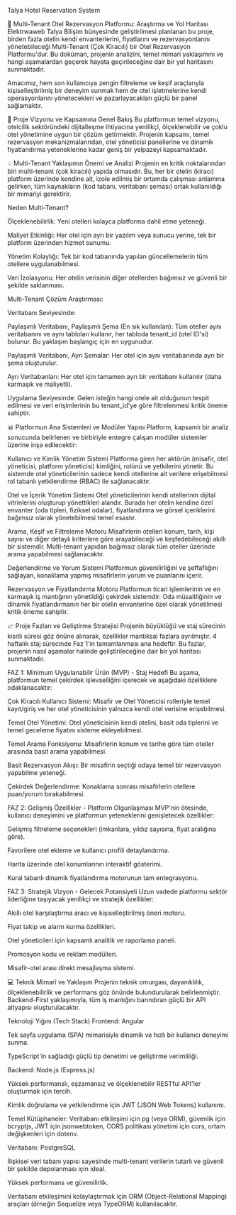 Talya Hotel Reservation System

🏨 Multi-Tenant Otel Rezervasyon Platformu: Araştırma ve Yol Haritası Elektrwaweb Talya Bilişim bünyesinde geliştirilmesi planlanan bu proje, birden fazla otelin kendi envanterlerini, fiyatlarını ve rezervasyonlarını yönetebileceği Multi-Tenant (Çok Kiracılı) bir Otel Rezervasyon Platformu'dur. Bu doküman, projenin analizini, temel mimari yaklaşımını ve hangi aşamalardan geçerek hayata geçirileceğine dair bir yol haritasını sunmaktadır.

Amacımız, hem son kullanıcıya zengin filtreleme ve keşif araçlarıyla kişiselleştirilmiş bir deneyim sunmak hem de otel işletmelerine kendi operasyonlarını yönetecekleri ve pazarlayacakları güçlü bir panel sağlamaktır.

🎯 Proje Vizyonu ve Kapsamına Genel Bakış Bu platformun temel vizyonu, otelcilik sektöründeki dijitalleşme ihtiyacına yenilikçi, ölçeklenebilir ve çoklu otel yönetimine uygun bir çözüm getirmektir. Projenin kapsamı, temel rezervasyon mekanizmalarından, otel yöneticisi panellerine ve dinamik fiyatlandırma yeteneklerine kadar geniş bir yelpazeyi kapsamaktadır.

💡 Multi-Tenant Yaklaşımın Önemi ve Analizi Projenin en kritik noktalarından biri multi-tenant (çok kiracılı) yapıda olmasıdır. Bu, her bir otelin (kiracı) platform üzerinde kendine ait, izole edilmiş bir ortamda çalışması anlamına gelirken, tüm kaynakların (kod tabanı, veritabanı şeması) ortak kullanıldığı bir mimariyi gerektirir.

Neden Multi-Tenant?

Ölçeklenebilirlik: Yeni otelleri kolayca platforma dahil etme yeteneği.

Maliyet Etkinliği: Her otel için ayrı bir yazılım veya sunucu yerine, tek bir platform üzerinden hizmet sunumu.

Yönetim Kolaylığı: Tek bir kod tabanında yapılan güncellemelerin tüm otellere uygulanabilmesi.

Veri İzolasyonu: Her otelin verisinin diğer otellerden bağımsız ve güvenli bir şekilde saklanması.

Multi-Tenant Çözüm Araştırması:

Veritabanı Seviyesinde:

Paylaşımlı Veritabanı, Paylaşımlı Şema (En sık kullanılan): Tüm oteller aynı veritabanını ve aynı tabloları kullanır, her tabloda tenant_id (otel ID'si) bulunur. Bu yaklaşım başlangıç için en uygunudur.

Paylaşımlı Veritabanı, Ayrı Şemalar: Her otel için aynı veritabanında ayrı bir şema oluşturulur.

Ayrı Veritabanları: Her otel için tamamen ayrı bir veritabanı kullanılır (daha karmaşık ve maliyetli).

Uygulama Seviyesinde: Gelen isteğin hangi otele ait olduğunun tespit edilmesi ve veri erişimlerinin bu tenant_id'ye göre filtrelenmesi kritik öneme sahiptir.

📊 Platformun Ana Sistemleri ve Modüler Yapısı Platform, kapsamlı bir analiz sonucunda belirlenen ve birbiriyle entegre çalışan modüler sistemler üzerine inşa edilecektir:

Kullanıcı ve Kimlik Yönetim Sistemi Platforma giren her aktörün (misafir, otel yöneticisi, platform yöneticisi) kimliğini, rolünü ve yetkilerini yönetir. Bu sistemde otel yöneticilerinin sadece kendi otellerine ait verilere erişebilmesi rol tabanlı yetkilendirme (RBAC) ile sağlanacaktır.

Otel ve İçerik Yönetim Sistemi Otel yöneticilerinin kendi otellerinin dijital vitrinlerini oluşturup yönettikleri alandır. Burada her otelin kendine özel envanter (oda tipleri, fiziksel odalar), fiyatlandırma ve görsel içeriklerini bağımsız olarak yönetebilmesi temel esastır.

Arama, Keşif ve Filtreleme Motoru Misafirlerin otelleri konum, tarih, kişi sayısı ve diğer detaylı kriterlere göre arayabileceği ve keşfedebileceği akıllı bir sistemdir. Multi-tenant yapıdan bağımsız olarak tüm oteller üzerinde arama yapabilmesi sağlanacaktır.

Değerlendirme ve Yorum Sistemi Platformun güvenilirliğini ve şeffaflığını sağlayan, konaklama yapmış misafirlerin yorum ve puanlarını içerir.

Rezervasyon ve Fiyatlandırma Motoru Platformun ticari işlemlerinin ve en karmaşık iş mantığının yönetildiği çekirdek sistemdir. Oda müsaitliğinin ve dinamik fiyatlandırmanın her bir otelin envanterine özel olarak yönetilmesi kritik öneme sahiptir.

📈 Proje Fazları ve Geliştirme Stratejisi Projenin büyüklüğü ve staj sürecinin kısıtlı süresi göz önüne alınarak, özellikler mantıksal fazlara ayrılmıştır. 4 haftalık staj sürecinde Faz 1'in tamamlanması ana hedeftir. Bu fazlar, projenin nasıl aşamalar halinde geliştirileceğine dair bir yol haritası sunmaktadır.

FAZ 1: Minimum Uygulanabilir Ürün (MVP) - Staj Hedefi Bu aşama, platformun temel çekirdek işlevselliğini içerecek ve aşağıdaki özelliklere odaklanacaktır:

Çok Kiracılı Kullanıcı Sistemi: Misafir ve Otel Yöneticisi rolleriyle temel kayıt/giriş ve her otel yöneticisinin yalnızca kendi otel verisine erişebilmesi.

Temel Otel Yönetimi: Otel yöneticisinin kendi otelini, basit oda tiplerini ve temel geceleme fiyatını sisteme ekleyebilmesi.

Temel Arama Fonksiyonu: Misafirlerin konum ve tarihe göre tüm oteller arasında basit arama yapabilmesi.

Basit Rezervasyon Akışı: Bir misafirin seçtiği odaya temel bir rezervasyon yapabilme yeteneği.

Çekirdek Değerlendirme: Konaklama sonrası misafirlerin otellere puan/yorum bırakabilmesi.

FAZ 2: Gelişmiş Özellikler - Platform Olgunlaşması MVP'nin ötesinde, kullanıcı deneyimini ve platformun yeteneklerini genişletecek özellikler:

Gelişmiş filtreleme seçenekleri (imkanlara, yıldız sayısına, fiyat aralığına göre).

Favorilere otel ekleme ve kullanıcı profili detaylandırma.

Harita üzerinde otel konumlarının interaktif gösterimi.

Kural tabanlı dinamik fiyatlandırma motorunun tam entegrasyonu.

FAZ 3: Stratejik Vizyon - Gelecek Potansiyeli Uzun vadede platformu sektör liderliğine taşıyacak yenilikçi ve stratejik özellikler:

Akıllı otel karşılaştırma aracı ve kişiselleştirilmiş öneri motoru.

Fiyat takip ve alarm kurma özellikleri.

Otel yöneticileri için kapsamlı analitik ve raporlama paneli.

Promosyon kodu ve reklam modülleri.

Misafir-otel arası direkt mesajlaşma sistemi.

💻 Teknik Mimarî ve Yaklaşım Projenin teknik omurgası, dayanıklılık, ölçeklenebilirlik ve performans göz önünde bulundurularak belirlenmiştir. Backend-First yaklaşımıyla, tüm iş mantığını barındıran güçlü bir API altyapısı oluşturulacaktır.

Teknoloji Yığını (Tech Stack) Frontend: Angular

Tek sayfa uygulama (SPA) mimarisiyle dinamik ve hızlı bir kullanıcı deneyimi sunma.

TypeScript'in sağladığı güçlü tip denetimi ve geliştirme verimliliği.

Backend: Node.js (Express.js)

Yüksek performanslı, eşzamansız ve ölçeklenebilir RESTful API'ler oluşturmak için tercih.

Kimlik doğrulama ve yetkilendirme için JWT (JSON Web Tokens) kullanımı.

Temel Kütüphaneler: Veritabanı etkileşimi için pg (veya ORM), güvenlik için bcryptjs, JWT için jsonwebtoken, CORS politikası yönetimi için cors, ortam değişkenleri için dotenv.

Veritabanı: PostgreSQL

İlişkisel veri tabanı yapısı sayesinde multi-tenant verilerin tutarlı ve güvenli bir şekilde depolanması için ideal.

Yüksek performans ve güvenilirlik.

Veritabanı etkileşimini kolaylaştırmak için ORM (Object-Relational Mapping) araçları (örneğin Sequelize veya TypeORM) kullanılacaktır.
